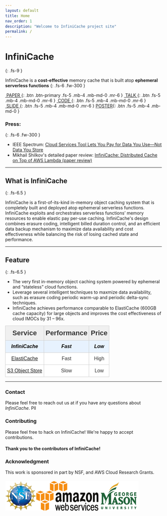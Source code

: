 ```yaml
---
layout: default
title: Home
nav_order: 1
description: "Welcome to InfiniCache project site"
permalink: /
---
```


# InfiniCache
{: .fs-9 }

<!-- Welcome to InfiniCache porject site.
{: .fs-6 .fw-300 }
 -->
InfiniCache is a **cost-effective** memory cache that is built atop **ephemeral serverless functions**
{: .fs-6 .fw-300 }

[&nbsp;PAPER&nbsp;](https://www.usenix.org/system/files/fast20-wang_ao.pdf){: .btn .btn-primary .fs-5 .mb-4 .mb-md-0 .mr-6 } 
[&nbsp;TALK&nbsp;](https://www.youtube.com/watch?v=3_NmYAh5zek&t){: .btn .fs-5 .mb-4 .mb-md-0 .mr-6 } 
[&nbsp;CODE&nbsp;](https://github.com/mason-leap-lab/infinicache){: .btn .fs-5 .mb-4 .mb-md-0 .mr-6 }
[&nbsp;SLIDE&nbsp;](https://www.usenix.org/sites/default/files/conference/protected-files/fast20_slides_wang-ao.pdf){: .btn .fs-5 .mb-4 .mb-md-0 .mr-6 }
[POSTER](docs/fast20-infinicache_poster.pdf){: .btn .fs-5 .mb-4 .mb-md-0 }

### Press:
{: .fs-6 .fw-300 }

* IEEE Spectrum: [Cloud Services Tool Lets You Pay for Data You Use—Not Data You Store](https://spectrum.ieee.org/tech-talk/computing/networks/pay-cloud-services-data-tool-news)
* Mikhail Shilkov's detailed paper review: [InfiniCache: Distributed Cache on Top of AWS Lambda (paper review)](https://mikhail.io/2020/03/infinicache-distributed-cache-on-aws-lambda/)

---

## What is InfiniCache
{: .fs-6.5 }

InfiniCache is a first-of-its-kind in-memory object caching system that is completely built and deployed atop ephemeral serverless functions. InfiniCache exploits and orchestrates serverless functions’ memory resources to enable elastic pay per-use caching. InfiniCache's design combines erasure coding, intelligent billed duration control, and an efficient data backup mechanism to maximize data availability and cost effectiveness while balancing the risk of losing cached state and performance.

---
## Feature
{: .fs-6.5 }

- The very first in-memory object caching system powered by ephemeral and “stateless” cloud functions.
- Leverage several intelligent techniques to maxmize data availability, such as erasure coding periodic warm-up and periodic delta-sync techniques.
- InfiniCache achieves performance comparable to ElastiCache (600GB cache capacity) for large objects and improves the cost effectiveness of cloud IMOCs by 31 – 96x.

<style type="text/css">
.tg  {border-collapse:collapse;border-color:#ccc;border-spacing:0;}
.tg td{background-color:#fff;border-color:#ccc;border-style:solid;border-width:1px;color:#333;
  font-family:Arial, sans-serif;font-size:14px;overflow:hidden;padding:10px 5px;word-break:normal;}
.tg th{background-color:#f0f0f0;border-color:#ccc;border-style:solid;border-width:1px;color:#333;
  font-family:Arial, sans-serif;font-size:14px;font-weight:normal;overflow:hidden;padding:10px 5px;word-break:normal;}
.tg .tg-c6m9{font-family:"Comic Sans MS", cursive, sans-serif !important;;font-size:22px;font-weight:bold;text-align:center;
  vertical-align:top}
.tg .tg-a3by{background-color:#e7f2fe;color:#000000;font-family:Arial, Helvetica, sans-serif !important;;font-size:16px;
  font-style:italic;font-weight:bold;text-align:center;vertical-align:top}
.tg .tg-480y{font-family:Arial, Helvetica, sans-serif !important;;font-size:16px;text-align:center;vertical-align:top}
</style>
<table class="tg">
<thead>
  <tr>
    <th class="tg-c6m9">Service</th>
    <th class="tg-c6m9">Performance</th>
    <th class="tg-c6m9">Price</th>
  </tr>
</thead>
<tbody>
  <tr>
    <td class="tg-a3by">InfiniCache</td>
    <td class="tg-a3by">Fast</td>
    <td class="tg-a3by">Low</td>
  </tr>
  <tr>
    <td class="tg-480y"><a href="https://aws.amazon.com/elasticache/" target="_blank" rel="noopener noreferrer">ElastiCache</a></td>
    <td class="tg-480y">Fast</td>
    <td class="tg-480y">High</td>
  </tr>
  <tr>
    <td class="tg-480y"><a href="https://aws.amazon.com/s3" target="_blank" rel="noopener noreferrer">S3 Object Store</a></td>
    <td class="tg-480y">Slow</td>
    <td class="tg-480y">Low</td>
  </tr>
</tbody>
</table>


---
### Contact
Please feel free to reach out us at  if you have any questions about *InfiniCache*. Pll 

### Contributing

Please feel free to hack on InfiniCache! We're happy to accept contributions.

#### **Thank you to the contributors of InfiniCache!**
<!-- 
<ul class="list-style-none">
{% for contributor in site.github.contributors %}
  <li class="d-inline-block mr-1">
     <a href="{{ contributor.html_url }}"><img src="{{ contributor.avatar_url }}" width="32" height="32" alt="{{ contributor.login }}"/></a>
  </li>
{% endfor %}
</ul>
 -->

### Acknowledgment

This work is sponsored in part by NSF, and AWS Cloud Research Grants.

<h5>
<img src="image/Logo_NSF.png"
  width="100"
  height="95"
  style="float:left;">
<img src="image/Logo_AWS.svg"
  width="200"
  height="95"
  style="float:left;">
  <img src="image/Logo_GMU.jpg"
  width="130"
  height="95"
  style="float:left;">
</h5>

